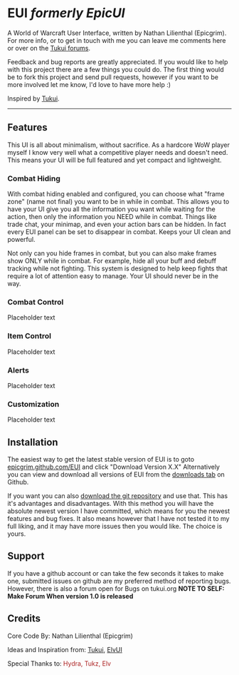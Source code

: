 # EUI _formerly EpicUI_

A World of Warcraft User Interface, written by Nathan Lilienthal (Epicgrim). For more info, or to get in touch with me you can leave me comments here or over on the [Tukui forums](http://www.tukui.org/forums/forum.php?id=168). 

Feedback and bug reports are greatly appreciated. If you would like to help with this project there are a few things you could do. The first thing would be to fork this project and send pull requests, however if you want to be more involved let me know, I'd love to have more help :)

Inspired by [Tukui](http://www.tukui.org).

---

## Features
This UI is all about minimalism, without sacrifice. As a hardcore WoW player myself I know very well what a competitive player needs and doesn't need. This means your UI will be full featured and yet compact and lightweight.

### Combat Hiding
With combat hiding enabled and configured, you can choose what "frame zone" (name not final) you want to be in while in combat. This allows you to have your UI give you all the information you want while waiting for the action, then only the information you NEED while in combat. Things like trade chat, your minimap, and even your action bars can be hidden. In fact every EUI panel can be set to disappear in combat. Keeps your UI clean and powerful.

Not only can you hide frames in combat, but you can also make frames show ONLY while in combat. For example, hide all your buff and debuff tracking while not fighting. This system is designed to help keep fights that require a lot of attention easy to manage. Your UI should never be in the way.

### Combat Control
Placeholder text

### Item Control
Placeholder text

### Alerts
Placeholder text

### Customization
Placeholder text

## Installation
The easiest way to get the latest stable version of EUI is to goto [epicgrim.github.com/EUI](http://epicgrim.github.com/EUI) and click "Download Version X.X"
Alternatively you can view and download all versions of EUI from the [downloads tab](https://github.com/Epicgrim/EUI/downloads) on Github. 

If you want you can also [download the git repository](https://github.com/Epicgrim/EUI/zipball/master) and use that. This has it's advantages and disadvantages. With this method you will have the absolute newest version I have committed, which means for you the newest features and bug fixes. It also means however that I have not tested it to my full liking, and it may have more issues then you would like. The choice is yours.

## Support
If you have a github account or can take the few seconds it takes to make one, submitted issues on github are my preferred method of reporting bugs. However, there is also a forum open for Bugs on tukui.org __NOTE TO SELF: Make Forum When version 1.0 is released__

## Credits
Core Code By: Nathan Lilienthal (Epicgrim)

Ideas and Inspiration from: [Tukui](http://www.tukui.org/forums/), [ElvUI](http://www.tukui.org/forums/)

Special Thanks to: <span style="color: #ad2424;">Hydra, Tukz, Elv</span>